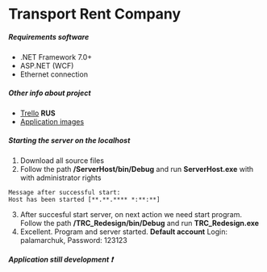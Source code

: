# Transport Rent Company

##### Requirements software

  - .NET Framework 7.0+
  - ASP.NET (WCF)
  - Ethernet connection

##### Other info about project

  - [Trello](https://trello.com/b/vZxKTHys/transport-rent-company) **RUS**
  - [Application images](https://imgur.com/a/KtaHybc)
  
  
##### Starting the server on the **localhost**

1) Download all source files
2) Follow the path **/ServerHost/bin/Debug** and run **ServerHost.exe** with with administrator rights
```
Message after successful start:
Host has been started [**.**.**** *:**:**]
```
3) After succesful start server, on next action we need start program. 
Follow the path **/TRC_Redesign/bin/Debug** and run **TRC_Redesign.exe**
4) Excellent. Program and server started. 
**Default account** Login: palamarchuk, Password: 123123


##### Application still development :exclamation: